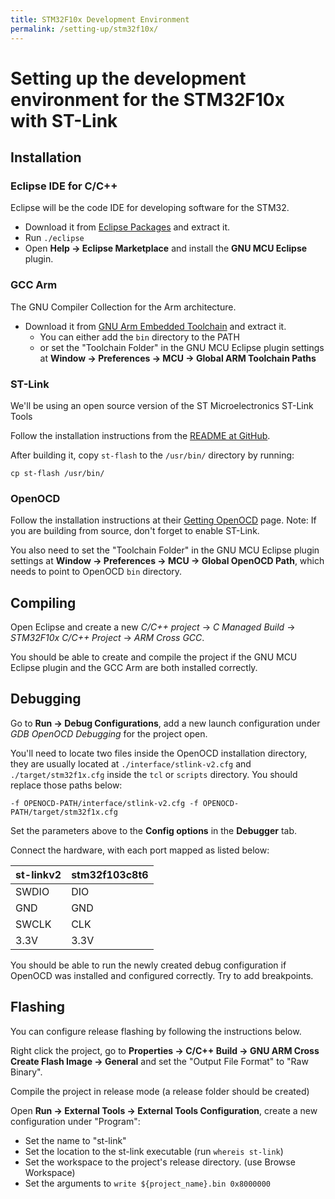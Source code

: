 ```yaml
---
title: STM32F10x Development Environment
permalink: /setting-up/stm32f10x/
---
```


# Setting up the development environment for the STM32F10x with ST-Link

## Installation

### Eclipse IDE for C/C++
Eclipse will be the code IDE for developing software for the STM32.

* Download it from [Eclipse Packages](https://www.eclipse.org/downloads/packages/) and extract it.
* Run `./eclipse`
* Open **Help -> Eclipse Marketplace** and install the **GNU MCU Eclipse** plugin.

### GCC Arm
The GNU Compiler Collection for the Arm architecture.

* Download it from [GNU Arm Embedded Toolchain](https://developer.arm.com/tools-and-software/open-source-software/developer-tools/gnu-toolchain/gnu-rm) and extract it.
	* You can either add the `bin` directory to the PATH
	* or set the "Toolchain Folder" in the GNU MCU Eclipse plugin settings at **Window -> Preferences -> MCU -> Global ARM Toolchain Paths**

### ST-Link
We'll be using an open source version of the ST Microelectronics ST-Link Tools

Follow the installation instructions from the [README at GitHub](https://github.com/texane/stlink/blob/master/README.md).

After building it, copy `st-flash` to the `/usr/bin/` directory by running:
```
cp st-flash /usr/bin/
```

### OpenOCD


Follow the installation instructions at their [Getting OpenOCD](http://openocd.org/getting-openocd/) page.
Note: If you are building from source, don't forget to enable ST-Link.

You also need to set the "Toolchain Folder" in the GNU MCU Eclipse plugin settings at **Window -> Preferences -> MCU -> Global OpenOCD Path**, which needs to point to OpenOCD `bin` directory.

## Compiling

Open Eclipse and create a new *C/C++ project* -> *C Managed Build* -> *STM32F10x C/C++ Project* -> *ARM Cross GCC*.

You should be able to create and compile the project if the GNU MCU Eclipse plugin and the GCC Arm are both installed correctly.

## Debugging

Go to **Run -> Debug Configurations**, add a new launch configuration under *GDB OpenOCD Debugging* for the project open.

You'll need to locate two files inside the OpenOCD installation directory, they are usually located at `./interface/stlink-v2.cfg` and `./target/stm32f1x.cfg` inside the `tcl` or `scripts` directory. You should replace those paths below:
```
-f OPENOCD-PATH/interface/stlink-v2.cfg -f OPENOCD-PATH/target/stm32f1x.cfg
```
Set the parameters above to the **Config options** in the **Debugger** tab.

Connect the hardware, with each port mapped as listed below:

| st-linkv2 | stm32f103c8t6 |
| ------------- | ------------------- |
| SWDIO | DIO |
| GND | GND |
| SWCLK | CLK |
| 3.3V | 3.3V |

You should be able to run the newly created debug configuration if OpenOCD was installed and configured correctly. Try to add breakpoints.

## Flashing
You can configure release flashing by following the instructions below.

Right click the project, go to **Properties -> C/C++ Build -> GNU ARM Cross Create Flash Image -> General** and set the "Output File Format" to "Raw Binary".

Compile the project in release mode (a release folder should be created)

Open **Run -> External Tools -> External Tools Configuration**, create a new configuration under "Program":

* Set the name to "st-link"
* Set the location to the st-link executable (run `whereis st-link`)
* Set the workspace to the project's release directory. (use Browse Workspace)
* Set the arguments to `write ${project_name}.bin 0x8000000`
